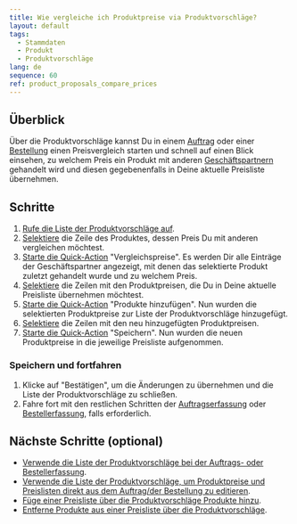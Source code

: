 ```yaml
---
title: Wie vergleiche ich Produktpreise via Produktvorschläge?
layout: default
tags:
  - Stammdaten
  - Produkt
  - Produktvorschläge
lang: de
sequence: 60
ref: product_proposals_compare_prices
---
```


## Überblick
Über die Produktvorschläge kannst Du in einem [Auftrag](Auftrag_erfassen) oder einer [Bestellung](Bestellung_erfassen) einen Preisvergleich starten und schnell auf einen Blick einsehen, zu welchem Preis ein Produkt mit anderen [Geschäftspartnern](Neuer_Geschaeftspartner) gehandelt wird und diesen gegebenenfalls in Deine aktuelle Preisliste übernehmen.

## Schritte
1. [Rufe die Liste der Produktvorschläge auf](Produktvorschlaege_aufrufen).
1. [Selektiere](AuswahlBelege) die Zeile des Produktes, dessen Preis Du mit anderen vergleichen möchtest.
1. [Starte die Quick-Action](AktionStarten#quick-actions) "Vergleichspreise". Es werden Dir alle Einträge der Geschäftspartner angezeigt, mit denen das selektierte Produkt zuletzt gehandelt wurde und zu welchem Preis.
1. [Selektiere](AuswahlBelege) die Zeilen mit den Produktpreisen, die Du in Deine aktuelle Preisliste übernehmen möchtest.
1. [Starte die Quick-Action](AktionStarten#quick-actions) "Produkte hinzufügen". Nun wurden die selektierten Produktpreise zur Liste der Produktvorschläge hinzugefügt.
1. [Selektiere](AuswahlBelege) die Zeilen mit den neu hinzugefügten Produktpreisen.
1. [Starte die Quick-Action](AktionStarten#quick-actions) "Speichern". Nun wurden die neuen Produktpreise in die jeweilige Preisliste aufgenommen.

### Speichern und fortfahren
1. Klicke auf "Bestätigen", um die Änderungen zu übernehmen und die Liste der Produktvorschläge zu schließen.
1. Fahre fort mit den restlichen Schritten der [Auftragserfassung](Auftrag_erfassen) oder [Bestellerfassung](Bestellung_erfassen), falls erforderlich.

## Nächste Schritte (optional)
- [Verwende die Liste der Produktvorschläge bei der Auftrags- oder Bestellerfassung](Produktvorschlaege_Auftrag_Bestellung).
- [Verwende die Liste der Produktvorschläge, um Produktpreise und Preislisten direkt aus dem Auftrag/der Bestellung zu editieren](Produktvorschlaege_Preise_editieren).
- [Füge einer Preisliste über die Produktvorschläge Produkte hinzu](Produktvorschlaege_Produkte_hinzufuegen).
- [Entferne Produkte aus einer Preisliste über die Produktvorschläge](Produktvorschlaege_Produkte_entfernen).
